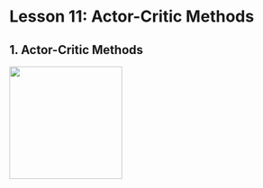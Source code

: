# Lesson 11: Actor-Critic Methods



## 1. Actor-Critic Methods





<img src="/Users/geilerloui/Documents/GitHub/deep-learning/reinforcement-learning/images/9-1_RL.png" style="height:200px">

